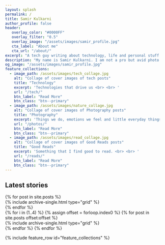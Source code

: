 ```yaml
---
layout: splash
permalink: /
title: Samir Kulkarni
author_profile: false
header:
   overlay_color: "#0000FF"
   overlay_filter: "0.5"
   overlay_image: "/assets/images/samir_profile.jpg"
   cta_label: "About me"
   cta_url: "/about/"
excerpt: "A tech guy writing about technology, life and personal stuff."
description: "My name is Samir Kulkarni. I am not a pro but avid photo shooter. Capturing the moments and cherishing them makes my busy life soother. It provides me opportunity to look back and enjoy watching those still moments and memories around them. Same applies to tech world. All the good things in the past are foundation to my approach to embracing new technologies."
og_image: "/assets/images/samir_profile.jpg"
feature_collections:
  - image_path: /assets/images/tech_collage.jpg
    alt: "Collage of cover images of tech posts"
    title: "Technology"
    excerpt: 'Technologies that drive us <br> <br> '
    url: "/tech/"
    btn_label: "Read More"
    btn_class: "btn--primary"
  - image_path: /assets/images/nature_collage.jpg
    alt: "Collage of cover images of Photography posts"
    title: "Photography"
    excerpt: 'Things we do, emotions we feel and little everyday things that make us human.'
    url: "/photos/"
    btn_label: "Read More"
    btn_class: "btn--primary"
  - image_path: /assets/images/read_collage.jpg
    alt: "Collage of cover images of Good Reads posts"
    title: "Good Reads"
    excerpt: 'Something that I find good to read. <br> <br> '
    url: "/reads/"
    btn_label: "Read More"
    btn_class: "btn--primary"
---
```

## Latest stories

<div class="grid__wrapper">
  {% for post in site.posts %}
    <div class="archive">
    {% include archive-single.html type="grid" %}
    </div>
  {% endfor %}
</div>

<div class="grid__wrapper">
  {% for i in (1..4) %}
    {% assign offset = forloop.index0 %}
      {% for post in site.posts offset:offset %}
        <div class="archive">
        {% include archive-single.html type="grid" %}
        </div>
       {% endfor %}
{% endfor %}

{% include feature_row id="feature_collections" %}
